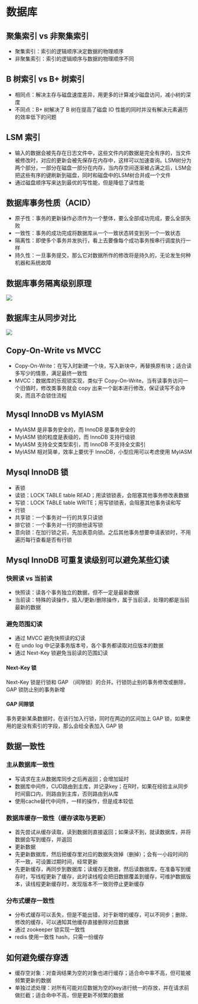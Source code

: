 # 数据库
## 聚集索引 vs 非聚集索引
- 聚集索引：索引的逻辑顺序决定数据的物理顺序
- 非聚集索引：索引的逻辑顺序与数据的物理顺序不同

## B 树索引 vs B+ 树索引
- 相同点：解决主存与磁盘速度差异，用更多的计算减少磁盘访问，减小树的深度
- 不同点：B+ 树解决了 B 树在提高了磁盘 IO 性能的同时并没有解决元素遍历的效率低下的问题

## LSM 索引
- 输入的数据会被先存在日志文件中，这些文件内的数据是完全有序的，当文件被修改时，对应的更新会被先保存在内存中，这样可以加速查询。LSM树分为两个部分，一部分在磁盘一部分在内存，当内存空间逐渐被占满之后，LSM会把这些有序的键刷新到磁盘，同时和磁盘中的LSM树合并成一个文件
- 通过磁盘顺序写来达到最优的写性能，但是降低了读性能

## 数据库事务性质（ACID）
- 原子性：事务的更新操作必须作为一个整体，要么全部成功完成，要么全部失败
- 一致性：事务的成功完成将数据库从一个一致状态转变到另一个一致状态
- 隔离性：即使多个事务并发执行，看上去要像每个成功事务按串行调度执行一样
- 持久性：一旦事务提交，那么它对数据所作的修改将是持久的，无论发生何种机器和系统故障

## 数据库事务隔离级别原理
![](http://osbdeld5c.bkt.clouddn.com/18-3-31/1597284.jpg)

## 数据库主从同步对比
![](http://osbdeld5c.bkt.clouddn.com/18-3-31/16674531.jpg)

## Copy-On-Write vs MVCC
- Copy-On-Write：在写入时新建一个块，写入新块中，再替换原有块；适合读多写少的情景，满足最终一致性
- MVCC：数据库的乐观锁实现，类似于 Copy-On-Write，当有读事务访问一个旧值时，修改类事务就会 copy 出来一个副本进行修改，保证读写不会冲突，而且不会锁住流程

## Mysql InnoDB vs MyIASM
- MyIASM 是非事务安全的，而 InnoDB 是事务安全的
- MyIASM 锁的粒度是表级的，而 InnoDB 支持行级锁
- MyIASM 支持全文类型索引，而 InnoDB 不支持全文索引
- MyIASM 相对简单，效率上要优于 InnoDB，小型应用可以考虑使用 MyIASM

## Mysql InnoDB 锁
- 表锁
 - 读锁：LOCK TABLE table READ；用读锁锁表，会阻塞其他事务修改表数据
 - 写锁：LOCK TABLE table WRITE；用写锁锁表，会阻塞其他事务读和写
- 行锁
 - 共享锁：一个事务对一行的共享只读锁
 - 排它锁：一个事务对一行的排他读写锁
- 意向锁：在加行锁之前，先加表意向锁。之后其他事务想要申请表锁时，不用遍历每行查看是否有行锁

## Mysql InnoDB 可重复读级别可以避免某些幻读
### 快照读 vs 当前读
- 快照读：读各个事务独立的数据，但不一定是最新数据
- 当前读：特殊的读操作，插入/更新/删除操作，属于当前读，处理的都是当前最新的数据

### 避免范围幻读
- 通过 MVCC 避免快照读的幻读
 - 在 undo log 中记录事务版本号，各个事务都读取对应版本的数据
- 通过 Next-Key 锁避免当前读的范围幻读

#### Next-Key 锁
Next-Key 锁是行锁和 GAP （间隙锁）的合并。行锁防止别的事务修改或删除，GAP 锁防止别的事务新增

#### GAP 间隙锁
事务更新某条数据时，在该行加入行锁，同时在两边的区间加上 GAP 锁，如果使用的是没有索引的字段，那么会给全表加入 GAP 锁

## 数据一致性
### 主从数据库一致性
- 写请求在主从数据库同步之后再返回；会增加延时
- 数据库中间件，CUD路由到主库，并记录key；在R时，如果在经验主从同步时间窗口内，则路由到主库，否则路由到从库
- 使用cache替代中间件，一样的操作，但是成本较低

### 数据库缓存一致性（缓存读取与更新）
- 首先尝试从缓存读取，读到数据则直接返回；如果读不到，就读数据库，并将数据会写到缓存，并返回
- 更新数据
 - 先更新数据库，然后把缓存里对应的数据失效掉（删掉）；会有一小段时间的不一致，可设置过期时间，经常更新
 - 先更新缓存，再同步到数据库；读缓存无数据，然后读数据库，在准备写到缓存时，写线程更新了缓存，此时读线程会把旧数据覆盖到缓存，可维护数据版本，读线程更新缓存时，发现版本不一致则停止更新缓存

### 分布式缓存一致性
- 分布式缓存可以丢失，但是不能出错，对于新增的缓存，可以不同步；删除、修改的缓存，可以通知其他缓存直接删除对应数据
- 通过 zookeeper 锁实现一致性
- redis 使用一致性 hash，只需一份缓存

## 如何避免缓存穿透
- 缓存空对象：对查询结果为空的对象也进行缓存；适合命中率不高，但可能被频繁更新的数据
- 单独过滤处理：对所有可能对应数据为空的key进行统一的存放，并在请求前做拦截；适合命中不高，但是更新不频繁的数据